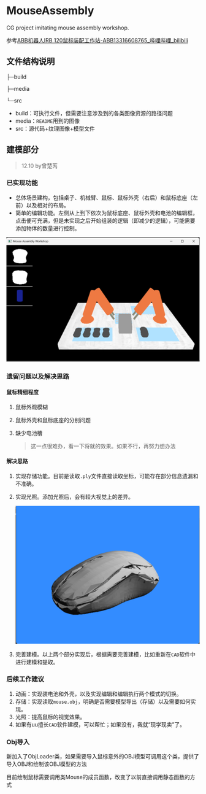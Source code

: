 # MouseAssembly
CG project imitating mouse assembly workshop.

参考[ABB机器人IRB 120鼠标装配工作站-ABB13316608765_哔哩哔哩_bilibili](https://www.bilibili.com/video/BV1W64y1u7LL/?spm_id_from=333.1007.top_right_bar_window_history.content.click&vd_source=354c3e5aed42e0fa3fff228c9fee5f31)

## 文件结构说明

├─build

├─media

└─src

- build：可执行文件，但需要注意涉及到的各类图像资源的路径问题
- media：`README`用到的图像
- src：源代码+纹理图像+模型文件

## 建模部分

> 12.10 by曾楚芮

### 已实现功能

- 总体场景建构，包括桌子、机械臂、鼠标、鼠标外壳（右后）和鼠标底座（左前）以及相对的布局。
- 简单的编辑功能。左侧从上到下依次为鼠标底座、鼠标外壳和电池的编辑框，点击便可充满，但是未实现之后开始组装的逻辑（即减少的逻辑），可能需要添加物体的数量进行控制。

![workshopScene](./media/workshopScene.png)

### 遗留问题以及解决思路

#### 鼠标精细程度

1. 鼠标外观模糊

2. 鼠标外壳和鼠标底座的分别问题

3. 缺少电池槽

   > 这一点很难办，看一下将就的效果。如果不行，再努力想办法

#### 解决思路

1. 实现存储功能。目前是读取`.ply`文件直接读取坐标，可能存在部分信息遗漏和不准确。

2. 实现光照。添加光照后，会有较大视觉上的差异。

   ![mouseInLight](./media/mouseInLight.png)

3. 完善建模。以上两个部分实现后，根据需要完善建模，比如重新在`CAD`软件中进行建模和提取。

### 后续工作建议

1. 动画：实现装电池和外壳，以及实现编辑和编辑执行两个模式的切换。
2. 存储：实现读取`mouse.obj`，明确是否需要模型导出（存储）以及需要如何实现。
3. 光照：提高鼠标的视觉效果。
4. 如果有uu擅长`CAD`软件建模，可以帮忙；如果没有，我就“现学现卖”了。



### Obj导入

新加入了ObjLoader类，如果需要导入鼠标意外的OBJ模型可调用这个类，提供了导入OBJ和绘制该OBJ模型的方法

目前绘制鼠标需要调用类Mouse的成员函数，改变了以前直接调用静态函数的方式
